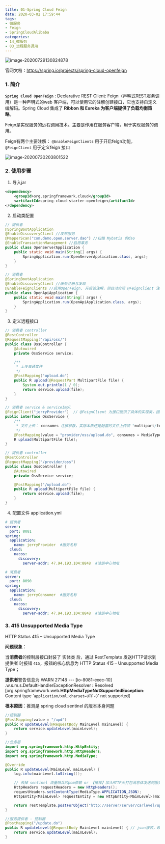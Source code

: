 ```yaml
---
title: 01-Spring Cloud Feign
date: 2020-03-02 17:59:44
tags:
- 微服务
- Feign
- SpringCloudAlibaba
categories: 
- 14_微服务
- 03_远程服务调用
---
```




![image-20200729130824878](https://jy-imgs.oss-cn-beijing.aliyuncs.com/img/20200729130826.png)

官网文档：https://spring.io/projects/spring-cloud-openfeign



### 1. 简介

**`Spring Cloud OpenFeign`** : Declarative REST Client: Feign（声明式REST服务调用）是一种声明式的web 客户端，可以使用它的注解创建接口，它也支持自定义编解码。Spring Cloud 集成了 **Ribbon 和 Eureka 为客户端提供了负载均衡策略**。

Feign是实现服务的远程调用技术。主要是作用在服务客户端，用于实现服务的调用。  

Feign有两个主要注解： `@EnableFeignClients` 用于开启feign功能，`@FeignClient` 用于定义feign 接口  

![image-20200730203801522](https://jy-imgs.oss-cn-beijing.aliyuncs.com/img/20200730203802.png)



### 2. 使用步骤

1. 导入jar

```xml
<dependency>
	<groupId>org.springframework.cloud</groupId>
	<artifactId>spring-cloud-starter-openfeign</artifactId>
</dependency>
```

2. 启动类配置

```java
// 提供者
@SpringBootApplication
@EnableDiscoveryClient //发布服务
@MapperScan("com.demo.open.server.dao") //扫描 Mybatis 的dao
@EnableTransactionManagement //启用事务
public class OpenServerApplication {
    public static void main(String[] args) {
        SpringApplication.run(OpenServerApplication.class, args);
    }
}

// 消费者
@SpringBootApplication
@EnableDiscoveryClient //服务注册与发现
@EnableFeignClients //启用OpenFeign, 开启该注解，则自动实现 @FeignClient 注解修饰的接口实现类
public class OpenApiApplication {
    public static void main(String[] args) {
        SpringApplication.run(OpenApiApplication.class, args);
    }
}
```

3. 定义远程接口

```java
// 消费者 controller
@RestController
@RequestMapping("/api/oss/")
public class OssController {
    @Autowired
    private OssService service;

    /**
     * 上传普通文件
     */
    @PostMapping("upload.do")
    public R upload(@RequestPart MultipartFile file) {
        System.out.println(1 / 0);
        return service.upload(file);
    }
}

// 消费者 service & serviceImpl
@FeignClient("jerryProvider")  // @FeignClient 为接口提供了具体的实现类，因此可以成功注入
public interface OssService {
    /**
     * 文件上传： consumes 注解参数，实际本质还是配置的文件上传项 "multipart/form-data"
     */
    @PostMapping(value = "provider/oss/upload.do", consumes = MediaType.MULTIPART_FORM_DATA_VALUE)
    R upload(MultipartFile file);
}

// 提供者 controller
@RestController
@RequestMapping("/provider/oss")
public class OssController {
    @Autowired
    private OssService service;

    @PostMapping("/upload.do")
    public R upload(MultipartFile file) {
        return service.upload(file);
    }
}
```

4. 配置文件 application.yml

```yaml
# 提供者
server:
  port: 8081
spring:
  application:
    name: jerryProvider  #服务名称
  cloud:
    nacos:
      discovery:
        server-addr: 47.94.193.104:8848  #注册中心地址

# 消费者
server:
  port: 8090
spring:
  application:
    name: jerryConsumer  #服务名称
  cloud:
    nacos:
      discovery:
        server-addr: 47.94.193.104:8848  #注册中心地址
```



### 3. 415 Unsupported Media Type

HTTP Status 415 – Unsupported Media Type

**问题现象**：

当**消费者**的控制层接口封装了 实体类 后，通过 RestTemplate 发送HTTP请求到 提供者 时报错 `415`，报错的核心信息为 HTTP Status 415 – Unsupported Media Type；

**提供者**警告信息为 WARN 27148 --- [io-8081-exec-10] .w.s.m.s.DefaultHandlerExceptionResolver : Resolved [org.springframework.web.**HttpMediaTypeNotSupportedException**: Content type '`application/xml;charset=UTF-8`' not supported]

**根本原因**：推测是 spring cloud sentinel 的版本本身问题

```java
//控制器
@PostMapping(value = "/upd")
public R updateLevel(@RequestBody MainLevel mainLevel) {
    return service.updateLevel(mainLevel);
}

//业务层
import org.springframework.http.HttpEntity;
import org.springframework.http.HttpHeaders;
import org.springframework.http.MediaType;

@Override
public R updateLevel(MainLevel mainLevel) {
    log.info(mainLevel.toString());

    // 去掉 sentinel 流量哨兵的pom依赖 or 【推荐】加入HTTP头打包消息体发送到服务提供者
    HttpHeaders requestHeaders = new HttpHeaders();
    requestHeaders.setContentType(MediaType.APPLICATION_JSON);
    HttpEntity<MainLevel> requestEntity = new HttpEntity<MainLevel>(mainLevel, requestHeaders);

    return restTemplate.postForObject("http://server/server/carlevel/update.do", mainLevel, R.class);
}

//服务提供者 - 控制器
@PostMapping("/update.do")
public R updateLevel(@RequestBody MainLevel mainLevel) { // json接收，映射实体类
    return service.updateLevel(mainLevel);
}
```

